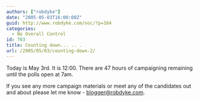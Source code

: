 ```yaml
---
authors: ["robdyke"]
date: "2005-05-03T16:00:00Z"
guid: http://www.robdyke.com/noc/?p=164
categories:
  - No Overall Control
id: 703
title: Counting down... .. .
url: /2005/05/03/counting-down-2/
---
```

Today is May 3rd. It is 12:00. There are 47 hours of campaigning remaining until the polls open at 7am.

If you see any more campaign materials or meet any of the candidates out and about please let me know - [blogger@robdyke.com](mailto://blogger@robdyke.com).